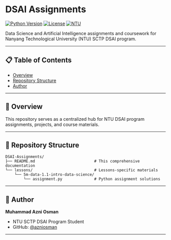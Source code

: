# DSAI Assignments

[![Python Version](https://img.shields.io/badge/python-3.11%2B-blue.svg)](https://www.python.org/downloads/)
[![License](https://img.shields.io/badge/license-Educational-green.svg)](LICENSE)
[![NTU](https://img.shields.io/badge/university-NTU-red.svg)](https://www.ntu.edu.sg/)

Data Science and Artificial Intelligence assignments and coursework for Nanyang Technological University (NTU) SCTP DSAI program.

---

## 📋 Table of Contents

- [Overview](#overview)
- [Repository Structure](#repository-structure)
- [Author](#-author)

---

## 🎯 Overview

This repository serves as a centralized hub for NTU DSAI program assignments, projects, and course materials. 

---

## 📁 Repository Structure

```
DSAI-Assignments/
├── README.md                          # This comprehensive documentation
└── lessons/                           # Lessons-specific materials
    └── 5m-data-1.1-intro-data-science/
        └── assignment.py              # Python assignment solutions
```
---

## 👤 Author

**Muhammad Azni Osman**

- NTU SCTP DSAI Program Student
- GitHub: [@azniosman](https://github.com/azniosman/)

---